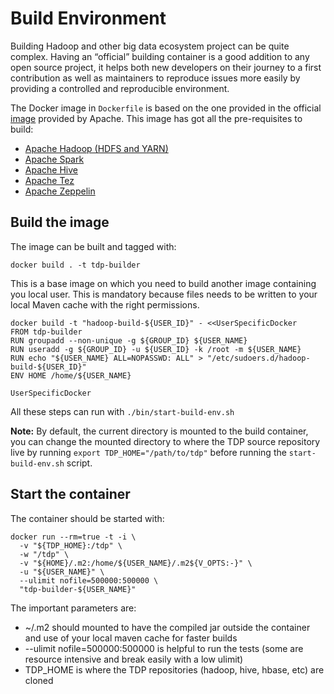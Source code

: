 # Build Environment

Building Hadoop and other big data ecosystem project can be quite complex. Having an “official” building container is a good addition to any open source project, it helps both new developers on their journey to a first contribution as well as maintainers to reproduce issues more easily by providing a controlled and reproducible environment.

The Docker image in `Dockerfile` is based on the one provided in the official [image](https://raw.githubusercontent.com/apache/hadoop/trunk/dev-support/docker/Dockerfile) provided by Apache. This image has got all the pre-requisites to build:

- [Apache Hadoop (HDFS and YARN)](https://hadoop.apache.org/)
- [Apache Spark](https://spark.apache.org/)
- [Apache Hive](https://hive.apache.org/)
- [Apache Tez](https://tez.apache.org/)
- [Apache Zeppelin](https://zeppelin.apache.org/)

## Build the image

The image can be built and tagged with:

```
docker build . -t tdp-builder
```

This is a base image on which you need to build another image containing you local user. This is mandatory because files needs to be written to your local Maven cache with the right permissions.

```
docker build -t "hadoop-build-${USER_ID}" - <<UserSpecificDocker
FROM tdp-builder
RUN groupadd --non-unique -g ${GROUP_ID} ${USER_NAME}
RUN useradd -g ${GROUP_ID} -u ${USER_ID} -k /root -m ${USER_NAME}
RUN echo "${USER_NAME} ALL=NOPASSWD: ALL" > "/etc/sudoers.d/hadoop-build-${USER_ID}"
ENV HOME /home/${USER_NAME}

UserSpecificDocker
```

All these steps can run with `./bin/start-build-env.sh`

**Note:** By default, the current directory is mounted to the build container, you can change the mounted directory to where the TDP source repository live by running `export TDP_HOME="/path/to/tdp"` before running the `start-build-env.sh` script. 

## Start the container

The container should be started with:

```
docker run --rm=true -t -i \
  -v "${TDP_HOME}:/tdp" \
  -w "/tdp" \
  -v "${HOME}/.m2:/home/${USER_NAME}/.m2${V_OPTS:-}" \
  -u "${USER_NAME}" \
  --ulimit nofile=500000:500000 \
  "tdp-builder-${USER_NAME}"
```

The important parameters are:
- ~/.m2 should mounted to have the compiled jar outside the container and use of your local maven cache for faster builds
- --ulimit nofile=500000:500000 is helpful to run the tests (some are resource intensive and break easily with a low ulimit)
- TDP_HOME is where the TDP repositories (hadoop, hive, hbase, etc) are cloned
